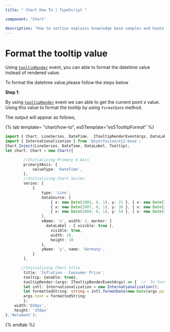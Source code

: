 ```yaml
---
title: " Chart How To | TypeScript "

component: "Chart"

description: "How to section explains knowledge base samples and howto access different types properties and events of the chart."
---
```


# Format the tooltip value

Using [`tooltipRender`](../../api/chart/chartModel/#tooltiprender) event, you can able to format the
datetime value instead of rendered value.

To format the datetime value,please follow the steps below

**Step 1**:

By using [`tooltipRender`](../../api/chart/chartModel/#tooltiprender) event we can able to get
the current point x value. Using this value to format the tooltip by using `formatDate` method.

The output will appear as follows,

{% tab template= "chart/how-to", es5Template="es5TooltipFormat" %}

```typescript
import { Chart, LineSeries, DateTime,  ITooltipRenderEventArgs, DataLabel, Tooltip } from '@syncfusion/ej2-charts';
import { Internationalization } from '@syncfusion/ej2-base';
Chart.Inject(LineSeries, DateTime, DataLabel, Tooltip);
let chart: Chart = new Chart({

        //Initializing Primary X Axis
        primaryXAxis: {
            valueType: 'DateTime',
        },
        //Initializing Chart Series
        series: [
            {
                type: 'Line',
                dataSource: [
                    { x: new Date(2005, 0, 1), y: 21 }, { x: new Date(2006, 0, 1), y: 24 },
                    { x: new Date(2007, 0, 1), y: 30 }, { x: new Date(2008, 0, 1), y: 38 },
                    { x: new Date(2009, 0, 1), y: 54 }, { x: new Date(2010, 0, 1), y: 57 },
                ],
                xName: 'x', width: 2, marker: {
                  dataLabel : { visible: true },
                    visible: true,
                    width: 10,
                    height: 10
                },
                yName: 'y', name: 'Germany',
            }
        ],

       //Initializing Chart title
        title: 'Inflation - Consumer Price',
        tooltip: {enable: true},
        tooltipRender:(args: ITooltipRenderEventArgs) => {  //  To format the current point x value
        let intl: Internationalization = new Internationalization();
        let formattedString: string = intl.formatDate(new Date(args.point.x), { skeleton: 'yMd' });
        args.text = formattedString;
        };
    width:'650px',
    height: '350px'
},'#element');
```

{% endtab %}